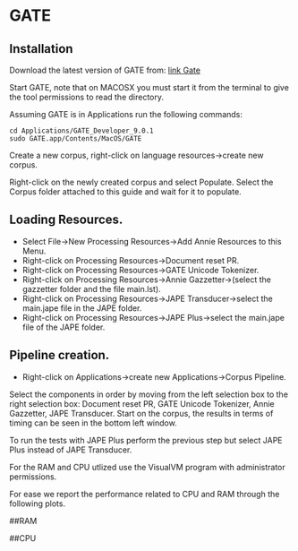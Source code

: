 # GATE

## Installation
 
Download the latest version of GATE from: [link Gate](https://gate.ac.uk/download/)

Start GATE, note that on MACOSX you must start it from the terminal to give the tool permissions to read the directory.

Assuming GATE is in Applications run the following commands:

```
cd Applications/GATE_Developer_9.0.1
sudo GATE.app/Contents/MacOS/GATE
```

Create a new corpus, right-click on language resources->create new corpus.

Right-click on the newly created corpus and select Populate.
Select the Corpus folder attached to this guide and wait for it to populate.

## Loading Resources.
* Select File->New Processing Resources->Add Annie Resources to this Menu.
* Right-click on Processing Resources->Document reset PR.
* Right-click on Processing Resources->GATE Unicode Tokenizer.
* Right-click on Processing Resources->Annie Gazzetter->(select the gazzetter folder and the file main.lst).
* Right-click on Processing Resources->JAPE Transducer->select the main.jape file in the JAPE folder.
* Right-click on Processing Resources->JAPE Plus->select the main.jape file of the JAPE folder.

## Pipeline creation.
* Right-click on Applications->create new Applications->Corpus Pipeline.

Select the components in order by moving from the left selection box to the right selection box: Document reset PR, GATE Unicode Tokenizer, Annie Gazzetter, JAPE Transducer. Start on the corpus, the results in terms of timing can be seen in the bottom left window.

To run the tests with JAPE Plus perform the previous step but select JAPE Plus instead of JAPE Transducer.

For the RAM and CPU utlized use the VisualVM program with administrator permissions.

For ease we report the performance related to CPU and RAM through the following plots.

##RAM
![]()

##CPU
![]()